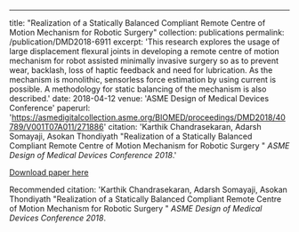 ---
title: "Realization of a Statically Balanced Compliant Remote Centre of Motion Mechanism for Robotic Surgery"
collection: publications
permalink: /publication/DMD2018-6911
excerpt: 'This research explores the usage of large displacement flexural joints in developing a remote centre of motion mechanism for robot assisted minimally invasive surgery so as to prevent wear, backlash, loss of haptic feedback and need for lubrication. As the mechanism is monolithic, sensorless force estimation by using current is possible. A methodology for static balancing of the mechanism is also described.'
date: 2018-04-12
venue: 'ASME Design of Medical Devices Conference'
paperurl: 'https://asmedigitalcollection.asme.org/BIOMED/proceedings/DMD2018/40789/V001T07A011/271886'
citation: 'Karthik Chandrasekaran, Adarsh Somayaji, Asokan Thondiyath &quot;Realization of a Statically Balanced Compliant Remote Centre of Motion Mechanism for Robotic Surgery &quot; <i>ASME Design of Medical Devices Conference 2018</i>.'


[Download paper here](https://asmedigitalcollection.asme.org/BIOMED/proceedings/DMD2018/40789/V001T07A011/271886)

Recommended citation: 'Karthik Chandrasekaran, Adarsh Somayaji, Asokan Thondiyath &quot;Realization of a Statically Balanced Compliant Remote Centre of Motion Mechanism for Robotic Surgery &quot; <i>ASME Design of Medical Devices Conference 2018</i>.
